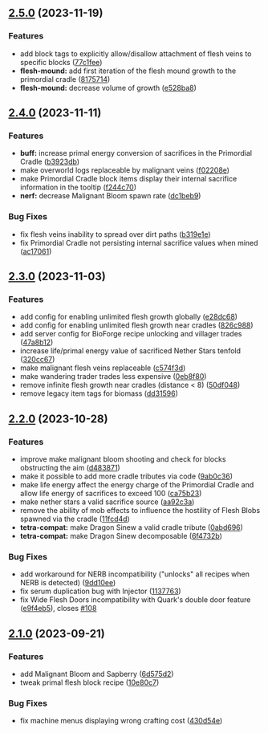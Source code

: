 ## [2.5.0](https://github.com/Elenterius/Biomancy/compare/1.19.2-v2.2.4.0...1.19.2-v2.2.5.0) (2023-11-19)


### Features

* add block tags to explicitly allow/disallow attachment of flesh veins to specific blocks ([77c1fee](https://github.com/Elenterius/Biomancy/commit/77c1feee17f736fe2a6768f24b210e072077aedd))
* **flesh-mound:** add first iteration of the flesh mound growth to the primordial cradle ([8175714](https://github.com/Elenterius/Biomancy/commit/8175714e23668e19e0685edfa14e2b40f9fc22f8))
* **flesh-mound:** decrease volume of growth ([e528ba8](https://github.com/Elenterius/Biomancy/commit/e528ba833adb903db90877fc5d93e1183a55e281))

## [2.4.0](https://github.com/Elenterius/Biomancy/compare/1.19.2-v2.2.3.0...1.19.2-v2.2.4.0) (2023-11-11)


### Features

* **buff:** increase primal energy conversion of sacrifices in the Primordial Cradle ([b3923db](https://github.com/Elenterius/Biomancy/commit/b3923dba38bd909bdea04c02629715670bdd6059))
* make overworld logs replaceable by malignant veins ([f02208e](https://github.com/Elenterius/Biomancy/commit/f02208e10a1fb539dea67bb597fd2d0abc00f306))
* make Primordial Cradle block items display their internal sacrifice information in the tooltip ([f244c70](https://github.com/Elenterius/Biomancy/commit/f244c70ce325787061a9b684390893e889c0a9bc))
* **nerf:** decrease Malignant Bloom spawn rate ([dc1beb9](https://github.com/Elenterius/Biomancy/commit/dc1beb9a0eab70859865005cab529a04087bfc88))


### Bug Fixes

* fix flesh veins inability to spread over dirt paths ([b319e1e](https://github.com/Elenterius/Biomancy/commit/b319e1ee1a16c876064b2bb15483d61f2b7ca335))
* fix Primordial Cradle not persisting internal sacrifice values when mined ([ac17061](https://github.com/Elenterius/Biomancy/commit/ac17061f805f24fa20ccb32e6633631bb3b01b9e))

## [2.3.0](https://github.com/Elenterius/Biomancy/compare/1.19.2-v2.2.2.0...1.19.2-v2.2.3.0) (2023-11-03)


### Features

* add config for enabling unlimited flesh growth globally ([e28dc68](https://github.com/Elenterius/Biomancy/commit/e28dc68b22fe2d0d0cea75f81659a3b5063a965d))
* add config for enabling unlimited flesh growth near cradles ([826c988](https://github.com/Elenterius/Biomancy/commit/826c9881aeeb9edfd77d0678fca95fa68a448eb7))
* add server config for BioForge recipe unlocking and villager trades ([47a8b12](https://github.com/Elenterius/Biomancy/commit/47a8b120adcf69ed83ebd239cd467d371b35fb6c))
* increase life/primal energy value of sacrificed Nether Stars tenfold ([320cc67](https://github.com/Elenterius/Biomancy/commit/320cc67f0a1a3c399c976e695cd9e01460e4092f))
* make malignant flesh veins replaceable ([c574f3d](https://github.com/Elenterius/Biomancy/commit/c574f3d0fc337b1f87cffe5c603862f15a0bb295))
* make wandering trader trades less expensive ([0eb8f80](https://github.com/Elenterius/Biomancy/commit/0eb8f808b43f4d13cfe6f8ccd755a80808577e2f))
* remove infinite flesh growth near cradles (distance < 8) ([50df048](https://github.com/Elenterius/Biomancy/commit/50df048376bb4cec33912cc760e4ba834c71e3bc))
* remove legacy item tags for biomass ([dd31596](https://github.com/Elenterius/Biomancy/commit/dd31596e1634a9cfa5fff61855c02e9b246933c9))

## [2.2.0](https://github.com/Elenterius/Biomancy/compare/1.19.2-v2.2.1.0...1.19.2-v2.2.2.0) (2023-10-28)


### Features

* improve make malignant bloom shooting and check for blocks obstructing the aim ([d483871](https://github.com/Elenterius/Biomancy/commit/d483871160088e36c43cd0f0eca2d551e19421ef))
* make it possible to add more cradle tributes via code ([9ab0c36](https://github.com/Elenterius/Biomancy/commit/9ab0c3692757e1261d695774123166bd697f37d0))
* make life energy affect the energy charge of the Primordial Cradle and allow life energy of sacrifices to exceed 100 ([ca75b23](https://github.com/Elenterius/Biomancy/commit/ca75b235e05beaa495a9c14280b671481fba0be9))
* make nether stars a valid sacrifice source ([aa92c3a](https://github.com/Elenterius/Biomancy/commit/aa92c3a3122af34f4c53e35a4bb440935d25004c))
* remove the ability of mob effects to influence the hostility of Flesh Blobs spawned via the cradle ([11fcd4d](https://github.com/Elenterius/Biomancy/commit/11fcd4d33821cd487fcb4c16d760a4c501e8b40e))
* **tetra-compat:** make Dragon Sinew a valid cradle tribute ([0abd696](https://github.com/Elenterius/Biomancy/commit/0abd69612ff29c58b63b843d8698becabcf8a267))
* **tetra-compat:** make Dragon Sinew decomposable ([6f4732b](https://github.com/Elenterius/Biomancy/commit/6f4732b8fe718c0092879047f56f26be95506c66))


### Bug Fixes

* add workaround for NERB incompatibility ("unlocks" all recipes when NERB is detected) ([9dd10ee](https://github.com/Elenterius/Biomancy/commit/9dd10eeeaae04d21804b7d1e325d44836e48df70))
* fix serum duplication bug with Injector ([1137763](https://github.com/Elenterius/Biomancy/commit/1137763a4b051e5d6eb8c18f00d38a127f755e63))
* fix Wide Flesh Doors incompatibility with Quark's double door feature ([e9f4eb5](https://github.com/Elenterius/Biomancy/commit/e9f4eb57041e564c486677462d68c85e68cb5217)), closes [#108](https://github.com/Elenterius/Biomancy/issues/108)

## [2.1.0](https://github.com/Elenterius/Biomancy/compare/1.19.2-v2.2.0.0...1.19.2-v2.2.1.0) (2023-09-21)


### Features

* add Malignant Bloom and Sapberry ([6d575d2](https://github.com/Elenterius/Biomancy/commit/6d575d2200399b14d28af7793892d92fb54d447a))
* tweak primal flesh block recipe ([10e80c7](https://github.com/Elenterius/Biomancy/commit/10e80c7236554a422945815f3b4aba76a931653f))


### Bug Fixes

* fix machine menus displaying wrong crafting cost ([430d54e](https://github.com/Elenterius/Biomancy/commit/430d54e21f0851b51b68d56df330afb01ca7a8c5))

